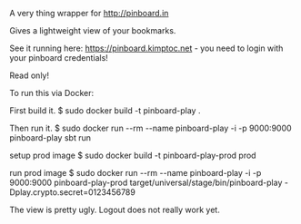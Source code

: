 A very thing wrapper for http://pinboard.in

Gives a lightweight view of your bookmarks.

See it running here: https://pinboard.kimptoc.net - you need to login with your pinboard credentials!

Read only!

To run this via Docker:

First build it.
$ sudo docker build -t pinboard-play .

Then run it.
$ sudo docker run --rm --name pinboard-play -i -p 9000:9000 pinboard-play sbt run

setup prod image
$ sudo docker build -t pinboard-play-prod prod

run prod image
$ sudo docker run --rm --name pinboard-play -i -p 9000:9000 pinboard-play-prod target/universal/stage/bin/pinboard-play -Dplay.crypto.secret=0123456789

The view is pretty ugly.
Logout does not really work yet.
